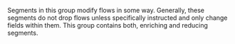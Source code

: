 Segments in this group modify flows in some way. Generally, these segments do not drop
flows unless specifically instructed and only change fields within them. This group
contains both, enriching and reducing segments.
